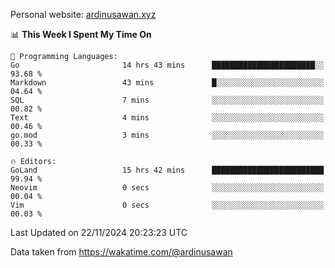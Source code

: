 Personal website: [ardinusawan.xyz](https://ardinusawan.xyz)

<!--START_SECTION:waka-->
📊 **This Week I Spent My Time On** 

```text
💬 Programming Languages: 
Go                       14 hrs 43 mins      ███████████████████████░░   93.68 % 
Markdown                 43 mins             █░░░░░░░░░░░░░░░░░░░░░░░░   04.64 % 
SQL                      7 mins              ░░░░░░░░░░░░░░░░░░░░░░░░░   00.82 % 
Text                     4 mins              ░░░░░░░░░░░░░░░░░░░░░░░░░   00.46 % 
go.mod                   3 mins              ░░░░░░░░░░░░░░░░░░░░░░░░░   00.33 % 

🔥 Editors: 
GoLand                   15 hrs 42 mins      █████████████████████████   99.94 % 
Neovim                   0 secs              ░░░░░░░░░░░░░░░░░░░░░░░░░   00.04 % 
Vim                      0 secs              ░░░░░░░░░░░░░░░░░░░░░░░░░   00.03 % 
```


 Last Updated on 22/11/2024 20:23:23 UTC
<!--END_SECTION:waka-->
Data taken from https://wakatime.com/@ardinusawan

